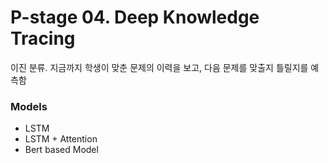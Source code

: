 # P-stage 04. Deep Knowledge Tracing
이진 분류. 지금까지 학생이 맞춘 문제의 이력을 보고, 다음 문제를 맞출지 틀릴지를 예측함

### Models
- LSTM
- LSTM + Attention
- Bert based Model